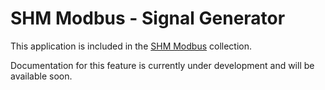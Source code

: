 # SHM Modbus - Signal Generator

This application is included in the [SHM Modbus](../../index.md) collection.

Documentation for this feature is currently under development and will be available soon.